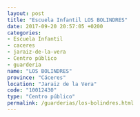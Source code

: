 ```yaml
---
layout: post
title: "Escuela Infantil LOS BOLINDRES"
date: 2017-09-20 20:57:05 +0200
categories:
- Escuela Infantil
- caceres
- jaraiz-de-la-vera
- Centro público
- guarderia
name: "LOS BOLINDRES"
province: "Cáceres"
location: "Jaraiz de la Vera"
code: "10012430"
type: "Centro público"
permalink: /guarderias/los-bolindres.html
---
```

